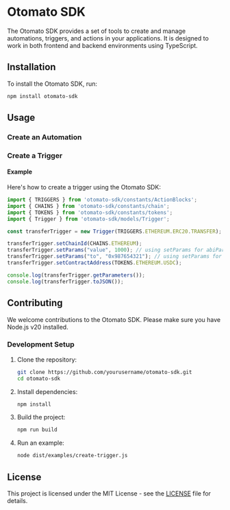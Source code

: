 
# Otomato SDK

The Otomato SDK provides a set of tools to create and manage automations, triggers, and actions in your applications. It is designed to work in both frontend and backend environments using TypeScript.

## Installation

To install the Otomato SDK, run:

```bash
npm install otomato-sdk
```

## Usage

### Create an Automation

### Create a Trigger

#### Example

Here's how to create a trigger using the Otomato SDK:

```typescript
import { TRIGGERS } from 'otomato-sdk/constants/ActionBlocks';
import { CHAINS } from 'otomato-sdk/constants/chain';
import { TOKENS } from 'otomato-sdk/constants/tokens';
import { Trigger } from 'otomato-sdk/models/Trigger';

const transferTrigger = new Trigger(TRIGGERS.ETHEREUM.ERC20.TRANSFER);

transferTrigger.setChainId(CHAINS.ETHEREUM);
transferTrigger.setParams("value", 1000); // using setParams for abiParams.value
transferTrigger.setParams("to", "0x987654321"); // using setParams for abiParams.to
transferTrigger.setContractAddress(TOKENS.ETHEREUM.USDC);

console.log(transferTrigger.getParameters());
console.log(transferTrigger.toJSON());
```

## Contributing

We welcome contributions to the Otomato SDK. Please make sure you have Node.js v20 installed.

### Development Setup

1. Clone the repository:
    ```bash
    git clone https://github.com/yourusername/otomato-sdk.git
    cd otomato-sdk
    ```

2. Install dependencies:
    ```bash
    npm install
    ```

3. Build the project:
    ```bash
    npm run build
    ```

4. Run an example:
    ```bash
    node dist/examples/create-trigger.js
    ```

## License

This project is licensed under the MIT License - see the [LICENSE](LICENSE) file for details.
